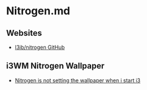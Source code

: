 # Nitrogen.md

## Websites

* [l3ib/nitrogen GitHub](https://github.com/l3ib/nitrogen)

## i3WM Nitrogen Wallpaper

* [Nitrogen is not setting the wallpaper when i start i3](https://askubuntu.com/questions/407514/nitrogen-is-not-setting-the-wallpaper-when-i-start-i3)
